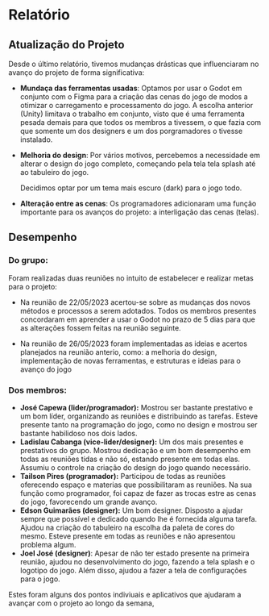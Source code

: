 # Relatório

## Atualização do Projeto

Desde o último relatório, tivemos mudanças drásticas que influenciaram no avanço do projeto de forma significativa:

- **Mundaça das ferramentas usadas**: Optamos por usar o Godot em conjunto com o Figma para a criação das cenas do jogo de modos a otimizar o carregamento e processamento do jogo. A escolha anterior (Unity) limitava o trabalho em conjunto, visto que é uma ferramenta pesada demais para que todos os membros a tivessem, o que fazia com que somente um dos designers e um dos porgramadores o tivesse instalado.

- **Melhoria do design**: Por vários motivos, percebemos a necessidade em alterar o design do jogo completo, começando pela tela tela splash até ao tabuleiro do jogo.

   Decidimos optar por um tema mais escuro (dark) para o jogo todo.

- **Alteração entre as cenas**: Os programadores adicionaram uma função importante para os avanços do projeto: a interligação das cenas (telas). 

## Desempenho 
 ### Do grupo:

 <p>
   Foram realizadas duas reuniões no intuito de estabelecer e realizar metas para o projeto:
 </p>
 
- Na reunião de 22/05/2023 acertou-se sobre as mudanças dos novos métodos e processos a serem adotados. Todos os membros presentes concordaram em aprender a usar o Godot no prazo de 5 dias para que as alterações fossem feitas na reunião seguinte.</p>

- Na reunião de 26/05/2023 foram implementadas as ideias e acertos planejados na reunião anterio, como: a melhoria do design, implementação de novas ferramentas, e estruturas e ideias para o avanço do jogo

### Dos membros:

- **José Capewa (lider/programador):** Mostrou ser bastante prestativo e um bom líder, organizando as reuniões e distribuindo as tarefas. Esteve presente tanto na programação do jogo, como no design e mostrou ser bastante habilidoso nos dois lados. 
- **Ladislau Cabanga (vice-lider/designer):** Um dos mais presentes e prestativos do grupo. Mostrou dedicação e um bom desempenho em todas as reuniões tidas e não só, estando presente em todas elas. Assumiu o controle na criação do design do jogo quando necessário.
- **Tailson Pires (programador):** Participou de todas as reuniões oferecendo espaço e materias que possibilitaram as reuniões. Na sua função como programador, foi capaz de fazer as trocas estre as cenas do jogo, favorecendo um grande avanço.
- **Edson Guimarães (designer):** Um bom designer. Disposto a ajudar sempre que possível e dedicado quando lhe é fornecida alguma tarefa. Ajudou na criação do tabuleiro na escolha da paleta de cores do mesmo. Esteve presente em todas as reuniões e não apresentou problema algum.
- **Joel José (designer)**: Apesar de não ter estado presente na primeira reunião, ajudou no desenvolvimento do jogo, fazendo a tela splash e o logotipo do jogo. Além disso, ajudou a fazer a tela de configurações para o jogo.

Estes foram alguns dos pontos indiviuais e aplicativos que ajudaram a avançar com o projeto ao longo da semana, 